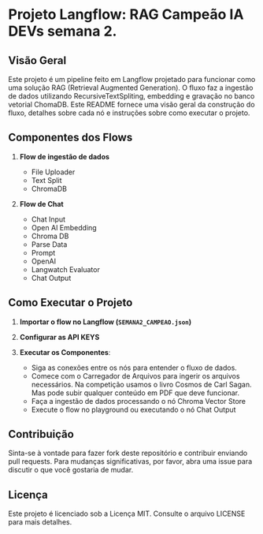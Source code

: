 # Projeto Langflow: RAG Campeão IA DEVs semana 2.

## Visão Geral

Este projeto é um pipeline feito em Langflow projetado para funcionar como uma solução RAG (Retrieval Augmented Generation). O fluxo faz a ingestão de dados utilizando RecursiveTextSpliting, embedding e gravação no banco vetorial ChomaDB. Este README fornece uma visão geral da construção do fluxo, detalhes sobre cada nó e instruções sobre como executar o projeto.

## Componentes dos Flows

1. **Flow de ingestão de dados**
   - File Uploader
   - Text Split
   - ChromaDB

2. **Flow de Chat**
   - Chat Input
   - Open AI Embedding
   - Chroma DB
   - Parse Data
   - Prompt
   - OpenAI
   - Langwatch Evaluator
   - Chat Output


## Como Executar o Projeto

1. **Importar o flow no Langflow (`SEMANA2_CAMPEAO.json`)**

2. **Configurar as API KEYS**

3. **Executar os Componentes**:
   - Siga as conexões entre os nós para entender o fluxo de dados.
   - Comece com o Carregador de Arquivos para ingerir os arquivos necessários. Na competição usamos o livro Cosmos de Carl Sagan. Mas pode subir qualquer conteúdo em PDF que deve funcionar.
   - Faça a ingestão de dados processando o nó Chroma Vector Store
   - Execute o flow no playground ou executando o nó Chat Output

## Contribuição

Sinta-se à vontade para fazer fork deste repositório e contribuir enviando pull requests. Para mudanças significativas, por favor, abra uma issue para discutir o que você gostaria de mudar.

## Licença

Este projeto é licenciado sob a Licença MIT. Consulte o arquivo LICENSE para mais detalhes.
